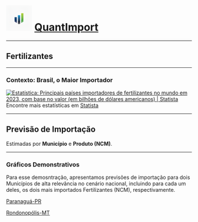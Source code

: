 # <img src="logo3.png" alt="Logo QuantImport" width="70"> [QuantImport](https://quantimportbrazil.github.io/Sobre/)

---

## Fertilizantes

---

### Contexto: Brasil, o Maior Importador

<a href="https://www.statista.com/statistics/1278061/import-value-fertilizers-worldwide-by-country/" rel="nofollow"><img src="https://www.statista.com/graphic/1/1278061/import-value-fertilizers-worldwide-by-country.jpg" alt="Estatística: Principais países importadores de fertilizantes no mundo em 2023, com base no valor (em bilhões de dólares americanos) | Statista" style="width: 70%; height: auto !important; max-width:1000px;-ms-interpolation-mode: bicubic;"/></a><br />Encontre mais estatísticas em <a href="https://www.statista.com" rel="nofollow">Statista</a>

---

## Previsão de Importação

Estimadas por **Município** e **Produto (NCM)**.

---

### Gráficos Demonstrativos

Para esse demosntração, apresentamos previsões de importação para dois Municípios de alta relevância no cenário nacional, incluindo para cada um deles, os dois mais importados Fertilizantes (NCM), respectivamente.

[Paranaguá-PR](https://quantimportbrazil.github.io/Paranagua-PR/)  

[Rondonopólis-MT](https://quantimportbrazil.github.io/Rondonopolis-MT/)

